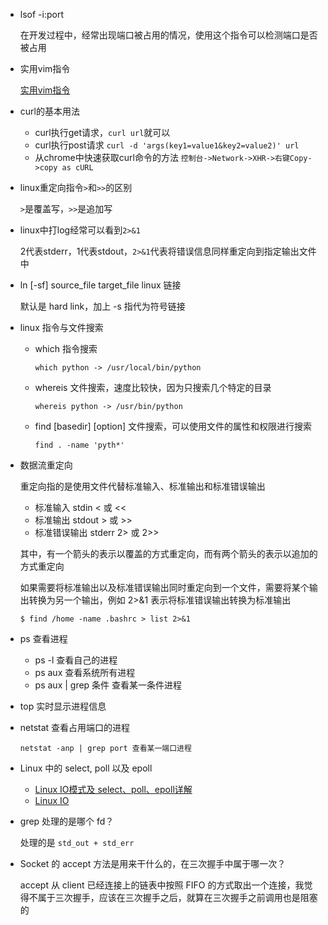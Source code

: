 * lsof -i:port

	在开发过程中，经常出现端口被占用的情况，使用这个指令可以检测端口是否被占用

* 实用vim指令

	[实用vim指令](https://linux.cn/article-8144-1.html)

* curl的基本用法

    * curl执行get请求，`curl url`就可以
    * curl执行post请求 `curl -d 'args(key1=value1&key2=value2)' url`
    * 从chrome中快速获取curl命令的方法 `控制台->Network->XHR->右键Copy->copy as cURL`

* linux重定向指令`>`和`>>`的区别

    `>`是覆盖写，`>>`是追加写

* linux中打log经常可以看到`2>&1`

    2代表stderr，1代表stdout，`2>&1`代表将错误信息同样重定向到指定输出文件中

* ln [-sf] source\_file target\_file linux 链接

	默认是 hard link，加上 -s 指代为符号链接

* linux 指令与文件搜索

	* which 指令搜索

		```
		which python -> /usr/local/bin/python
		```
		
	* whereis 文件搜索，速度比较快，因为只搜索几个特定的目录

		```
		whereis python -> /usr/bin/python
		```
		
	* find [basedir] [option] 文件搜索，可以使用文件的属性和权限进行搜索

		```
		find . -name 'pyth*'
		```
		
* 数据流重定向

	重定向指的是使用文件代替标准输入、标准输出和标准错误输出
	
	* 标准输入 stdin < 或 <<
	* 标准输出 stdout > 或 >>
	* 标准错误输出 stderr 2> 或 2>>
	
	其中，有一个箭头的表示以覆盖的方式重定向，而有两个箭头的表示以追加的方式重定向
	
	如果需要将标准输出以及标准错误输出同时重定向到一个文件，需要将某个输出转换为另一个输出，例如 2>&1 表示将标准错误输出转换为标准输出
	
	```
	$ find /home -name .bashrc > list 2>&1
	```

* ps 查看进程

	* ps -l 查看自己的进程
	* ps aux 查看系统所有进程
	* ps aux | grep 条件 查看某一条件进程

* top 实时显示进程信息

* netstat 查看占用端口的进程

	```
	netstat -anp | grep port 查看某一端口进程
	```

* Linux 中的 select, poll 以及 epoll

	* [Linux IO模式及 select、poll、epoll详解](https://segmentfault.com/a/1190000003063859)
    * [Linux IO](https://github.com/CyC2018/CS-Notes/blob/master/docs/notes/Socket.md)

* grep 处理的是哪个 fd？

    处理的是 `std_out + std_err`

* Socket 的 accept 方法是用来干什么的，在三次握手中属于哪一次？

    accept 从 client 已经连接上的链表中按照 FIFO 的方式取出一个连接，我觉得不属于三次握手，应该在三次握手之后，就算在三次握手之前调用也是阻塞的

